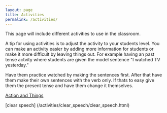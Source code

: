 ```yaml
---
layout: page
title: Activities
permalink: /activities/
---
```


This page will include different activities to use in the classroom.

A tip for using activities is to adjust the activity to your students level. You can make an activity easier by adding more information for students or make it more difficult by leaving things out. For example having an past tense actvity where students are given the model sentence "I watched TV yesterday."

Have them practice watched by making the sentences first. After that have them make their own sentences with the verb only. If thats to easy give them the present tense and have them change it themselves.

[Action and Things](/activities/action_and_things/action_and_things.html)

[clear speech]
(/activities/clear_speech/clear_speech.html)